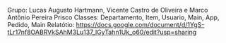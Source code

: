 Grupo: Lucas Augusto Hartmann, Vicente Castro de Oliveira e Marco Antônio Pereira Prisco
Classes: Departamento, Item, Usuario, Main, App, Pedido, Main
Relatótio: https://docs.google.com/document/d/1YgS-tLr17nf8OABRVkSAhM3Lu137_lGyTahn1Uk_o60/edit?usp=sharing
